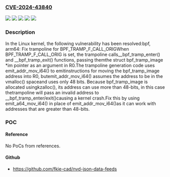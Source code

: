 ### [CVE-2024-43840](https://cve.mitre.org/cgi-bin/cvename.cgi?name=CVE-2024-43840)
![](https://img.shields.io/static/v1?label=Product&message=Linux&color=blue)
![](https://img.shields.io/static/v1?label=Version&message=&color=brightgreen)
![](https://img.shields.io/static/v1?label=Version&message=6.0%20&color=brightgreen)
![](https://img.shields.io/static/v1?label=Version&message=efc9909fdce00a827a37609628223cd45bf95d0b%20&color=brightgreen)
![](https://img.shields.io/static/v1?label=Vulnerability&message=n%2Fa&color=blue)

### Description

In the Linux kernel, the following vulnerability has been resolved:bpf, arm64: Fix trampoline for BPF_TRAMP_F_CALL_ORIGWhen BPF_TRAMP_F_CALL_ORIG is set, the trampoline calls__bpf_tramp_enter() and __bpf_tramp_exit() functions, passing themthe struct bpf_tramp_image *im pointer as an argument in R0.The trampoline generation code uses emit_addr_mov_i64() to emitinstructions for moving the bpf_tramp_image address into R0, butemit_addr_mov_i64() assumes the address to be in the vmalloc() spaceand uses only 48 bits. Because bpf_tramp_image is allocated usingkzalloc(), its address can use more than 48-bits, in this case thetrampoline will pass an invalid address to __bpf_tramp_enter/exit()causing a kernel crash.Fix this by using emit_a64_mov_i64() in place of emit_addr_mov_i64()as it can work with addresses that are greater than 48-bits.

### POC

#### Reference
No PoCs from references.

#### Github
- https://github.com/fkie-cad/nvd-json-data-feeds

